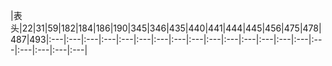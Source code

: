 
|表头|22|31|59|182|184|186|190|345|346|435|440|441|444|445|456|475|478|487|493|:---|:---|:---|:---|:---|:---|:---|:---|:---|:---|:---|:---|:---|:---|:---|:---|:---|:---|:---|:---|
